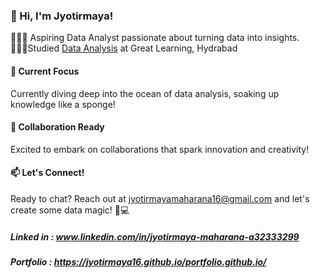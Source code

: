 ### 👋 Hi, I'm Jyotirmaya!

👨🏻‍💻 Aspiring Data Analyst passionate about turning data into insights.<br/>
👨🏻‍🎓Studied [Data Analysis](https://olympus1.mygreatlearning.com/certificate/VEEDVPSG) at Great Learning, Hydrabad<br/>

#### 🌱 Current Focus
Currently diving deep into the ocean of data analysis, soaking up knowledge like a sponge!

#### 💞️ Collaboration Ready
Excited to embark on collaborations that spark innovation and creativity!

#### 📫 Let's Connect!
Ready to chat? Reach out at [jyotirmayamaharana16@gmail.com](mailto:jyotirmayamaharana16@gmail.com) and let's create some data magic! 🚀💻

##### Linked in : www.linkedin.com/in/jyotirmaya-maharana-a32333299
##### Portfolio : https://jyotirmaya16.github.io/portfolio.github.io/

